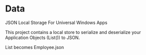 # Data
JSON Local Storage For Universal Windows Apps

This project contains a local store to serialize and deserialize your Application Objects (List<Employee>()) to JSON.

List<Employee> becomes Employee.json
